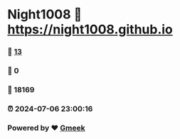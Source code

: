 # Night1008 :link: https://night1008.github.io 
### :page_facing_up: [13](https://night1008.github.io/tag.html) 
### :speech_balloon: 0 
### :hibiscus: 18169 
### :alarm_clock: 2024-07-06 23:00:16 
### Powered by :heart: [Gmeek](https://github.com/Meekdai/Gmeek)
